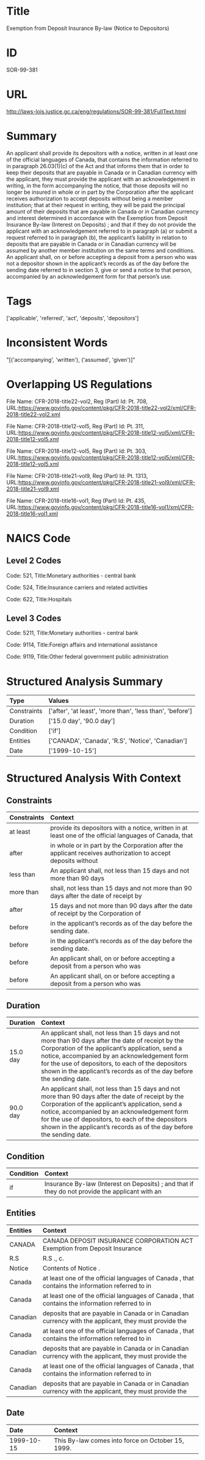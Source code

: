# Title
Exemption from Deposit Insurance By-law (Notice to Depositors)


# ID
SOR-99-381

# URL
http://laws-lois.justice.gc.ca/eng/regulations/SOR-99-381/FullText.html


# Summary
An applicant shall provide its depositors with a notice, written in at least one of the official languages of Canada, that contains the information referred to in paragraph 26.03(1)(c) of the Act and that informs them that in order to keep their deposits that are payable in Canada or in Canadian currency with the applicant, they must provide the applicant with an acknowledgement in writing, in the form accompanying the notice, that those deposits will no longer be insured in whole or in part by the Corporation after the applicant receives authorization to accept deposits without being a member institution; that at their request in writing, they will be paid the principal amount of their deposits that are payable in Canada or in Canadian currency and interest determined in accordance with the  Exemption from Deposit Insurance By-law (Interest on Deposits) ; and that if they do not provide the applicant with an acknowledgement referred to in paragraph (a) or submit a request referred to in paragraph (b), the applicant’s liability in relation to deposits that are payable in Canada or in Canadian currency will be assumed by another member institution on the same terms and conditions.
An applicant shall, on or before accepting a deposit from a person who was not a depositor shown in the applicant’s records as of the day before the sending date referred to in section 3, give or send a notice to that person, accompanied by an acknowledgement form for that person’s use.


# Tags
['applicable', 'referred', 'act', 'deposits', 'depositors']


# Inconsistent Words
"[('accompanying', 'written'), ('assumed', 'given')]"


# Overlapping US Regulations
File Name: CFR-2018-title22-vol2, Reg (Part) Id: Pt. 708, URL:https://www.govinfo.gov/content/pkg/CFR-2018-title22-vol2/xml/CFR-2018-title22-vol2.xml

File Name: CFR-2018-title12-vol5, Reg (Part) Id: Pt. 311, URL:https://www.govinfo.gov/content/pkg/CFR-2018-title12-vol5/xml/CFR-2018-title12-vol5.xml

File Name: CFR-2018-title12-vol5, Reg (Part) Id: Pt. 303, URL:https://www.govinfo.gov/content/pkg/CFR-2018-title12-vol5/xml/CFR-2018-title12-vol5.xml

File Name: CFR-2018-title21-vol9, Reg (Part) Id: Pt. 1313, URL:https://www.govinfo.gov/content/pkg/CFR-2018-title21-vol9/xml/CFR-2018-title21-vol9.xml

File Name: CFR-2018-title16-vol1, Reg (Part) Id: Pt. 435, URL:https://www.govinfo.gov/content/pkg/CFR-2018-title16-vol1/xml/CFR-2018-title16-vol1.xml




# NAICS Code
## Level 2 Codes
Code: 521, Title:Monetary authorities - central bank

Code: 524, Title:Insurance carriers and related activities

Code: 622, Title:Hospitals




## Level 3 Codes
Code: 5211, Title:Monetary authorities - central bank

Code: 9114, Title:Foreign affairs and international assistance

Code: 9119, Title:Other federal government public administration







# Structured Analysis Summary
| Type        | Values                                                    |
|:------------|:----------------------------------------------------------|
| Constraints | ['after', 'at least', 'more than', 'less than', 'before'] |
| Duration    | ['15.0 day', '90.0 day']                                  |
| Condition   | ['if']                                                    |
| Entities    | ['CANADA', 'Canada', 'R.S', 'Notice', 'Canadian']         |
| Date        | ['1999-10-15']                                            |


# Structured Analysis With Context
 


## Constraints
| Constraints   | Context                                                                                                      |
|:--------------|:-------------------------------------------------------------------------------------------------------------|
| at least      | provide its depositors with a notice, written in at least one of the official languages of Canada, that      |
| after         | in whole or in part by the Corporation after the applicant receives authorization to accept deposits without |
| less than     | An applicant shall, not  less than 15 days and not more than 90 days                                         |
| more than     | shall, not less than 15 days and not more than 90 days after the date of receipt by                          |
| after         | 15 days and not more than 90 days after the date of receipt by the Corporation of                            |
| before        | in the applicant’s records as of the day before  the sending date.                                           |
| before        | in the applicant’s records as of the day before  the sending date.                                           |
| before        | An applicant shall, on or  before accepting a deposit from a person who was                                  |
| before        | An applicant shall, on or  before accepting a deposit from a person who was                                  |


## Duration
| Duration   | Context                                                                                                                                                                                                                                                                                                                             |
|:-----------|:------------------------------------------------------------------------------------------------------------------------------------------------------------------------------------------------------------------------------------------------------------------------------------------------------------------------------------|
| 15.0 day   | An applicant shall, not less than 15 days and not more than 90 days after the date of receipt by the Corporation of the applicant’s application, send a notice, accompanied by an acknowledgement form for the use of depositors, to each of the depositors shown in the applicant’s records as of the day before the sending date. |
| 90.0 day   | An applicant shall, not less than 15 days and not more than 90 days after the date of receipt by the Corporation of the applicant’s application, send a notice, accompanied by an acknowledgement form for the use of depositors, to each of the depositors shown in the applicant’s records as of the day before the sending date. |


## Condition
| Condition   | Context                                                                                         |
|:------------|:------------------------------------------------------------------------------------------------|
| if          | Insurance By-law (Interest on Deposits) ; and that if they do not provide the applicant with an |


## Entities
| Entities   | Context                                                                                               |
|:-----------|:------------------------------------------------------------------------------------------------------|
| CANADA     | CANADA DEPOSIT INSURANCE CORPORATION ACT Exemption from Deposit Insurance                             |
| R.S        | R.S ., c.                                                                                             |
| Notice     | Contents of  Notice .                                                                                 |
| Canada     | at least one of the official languages of Canada , that contains the information referred to in       |
| Canada     | at least one of the official languages of Canada , that contains the information referred to in       |
| Canadian   | deposits that are payable in Canada or in Canadian currency with the applicant, they must provide the |
| Canada     | at least one of the official languages of Canada , that contains the information referred to in       |
| Canadian   | deposits that are payable in Canada or in Canadian currency with the applicant, they must provide the |
| Canada     | at least one of the official languages of Canada , that contains the information referred to in       |
| Canadian   | deposits that are payable in Canada or in Canadian currency with the applicant, they must provide the |


## Date
| Date       | Context                                           |
|:-----------|:--------------------------------------------------|
| 1999-10-15 | This By-law comes into force on October 15, 1999. |


